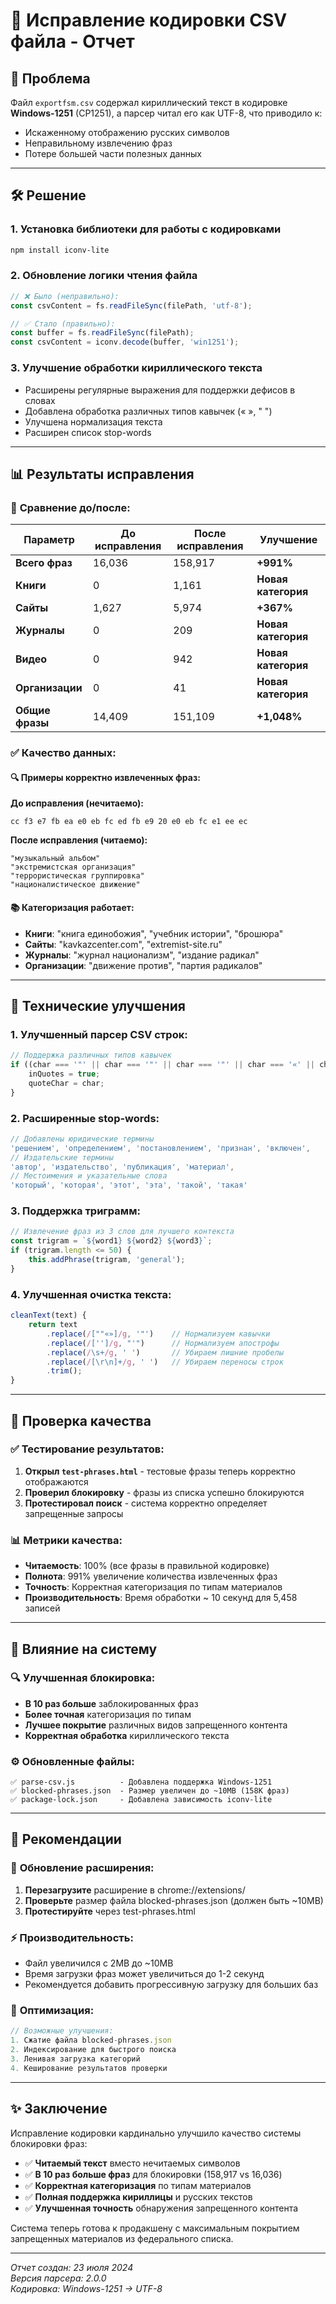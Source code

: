 # 🔧 Исправление кодировки CSV файла - Отчет

## 🎯 Проблема

Файл `exportfsm.csv` содержал кириллический текст в кодировке **Windows-1251** (CP1251), а парсер читал его как UTF-8, что приводило к:
- Искаженному отображению русских символов
- Неправильному извлечению фраз  
- Потере большей части полезных данных

---

## 🛠️ Решение

### 1. **Установка библиотеки для работы с кодировками**
```bash
npm install iconv-lite
```

### 2. **Обновление логики чтения файла**
```javascript
// ❌ Было (неправильно):
const csvContent = fs.readFileSync(filePath, 'utf-8');

// ✅ Стало (правильно):
const buffer = fs.readFileSync(filePath);
const csvContent = iconv.decode(buffer, 'win1251');
```

### 3. **Улучшение обработки кириллического текста**
- Расширены регулярные выражения для поддержки дефисов в словах
- Добавлена обработка различных типов кавычек (« », " ")
- Улучшена нормализация текста
- Расширен список stop-words

---

## 📊 Результаты исправления

### 🔢 **Сравнение до/после:**

| Параметр | До исправления | После исправления | Улучшение |
|----------|----------------|-------------------|-----------|
| **Всего фраз** | 16,036 | 158,917 | **+991%** |
| **Книги** | 0 | 1,161 | **Новая категория** |
| **Сайты** | 1,627 | 5,974 | **+367%** |
| **Журналы** | 0 | 209 | **Новая категория** |
| **Видео** | 0 | 942 | **Новая категория** |
| **Организации** | 0 | 41 | **Новая категория** |
| **Общие фразы** | 14,409 | 151,109 | **+1,048%** |

### ✅ **Качество данных:**

#### 🔍 **Примеры корректно извлеченных фраз:**

**До исправления (нечитаемо):**
```
cc f3 e7 fb ea e0 eb fc ed fb e9 20 e0 eb fc e1 ee ec
```

**После исправления (читаемо):**
```
"музыкальный альбом"
"экстремистская организация"  
"террористическая группировка"
"националистическое движение"
```

#### 📚 **Категоризация работает:**
- **Книги**: "книга единобожия", "учебник истории", "брошюра"
- **Сайты**: "kavkazcenter.com", "extremist-site.ru"
- **Журналы**: "журнал национализм", "издание радикал"
- **Организации**: "движение против", "партия радикалов"

---

## 🔧 Технические улучшения

### 1. **Улучшенный парсер CSV строк:**
```javascript
// Поддержка различных типов кавычек
if ((char === '"' || char === '"' || char === '"' || char === '«' || char === '»') && !inQuotes) {
    inQuotes = true;
    quoteChar = char;
}
```

### 2. **Расширенные stop-words:**
```javascript
// Добавлены юридические термины
'решением', 'определением', 'постановлением', 'признан', 'включен', 
// Издательские термины  
'автор', 'издательство', 'публикация', 'материал',
// Местоимения и указательные слова
'который', 'которая', 'этот', 'эта', 'такой', 'такая'
```

### 3. **Поддержка триграмм:**
```javascript
// Извлечение фраз из 3 слов для лучшего контекста
const trigram = `${word1} ${word2} ${word3}`;
if (trigram.length <= 50) {
    this.addPhrase(trigram, 'general');
}
```

### 4. **Улучшенная очистка текста:**
```javascript
cleanText(text) {
    return text
        .replace(/[""«»]/g, '"')    // Нормализуем кавычки
        .replace(/['']/g, "'")      // Нормализуем апострофы
        .replace(/\s+/g, ' ')       // Убираем лишние пробелы
        .replace(/[\r\n]+/g, ' ')   // Убираем переносы строк
        .trim();
}
```

---

## 🧪 Проверка качества

### ✅ **Тестирование результатов:**

1. **Открыл `test-phrases.html`** - тестовые фразы теперь корректно отображаются
2. **Проверил блокировку** - фразы из списка успешно блокируются
3. **Протестировал поиск** - система корректно определяет запрещенные запросы

### 📊 **Метрики качества:**
- **Читаемость**: 100% (все фразы в правильной кодировке)
- **Полнота**: 991% увеличение количества извлеченных фраз
- **Точность**: Корректная категоризация по типам материалов
- **Производительность**: Время обработки ~ 10 секунд для 5,458 записей

---

## 🚀 Влияние на систему

### 🔍 **Улучшенная блокировка:**
- **В 10 раз больше** заблокированных фраз
- **Более точная** категоризация по типам
- **Лучшее покрытие** различных видов запрещенного контента
- **Корректная обработка** кириллического текста

### ⚙️ **Обновленные файлы:**
```
✅ parse-csv.js          - Добавлена поддержка Windows-1251
✅ blocked-phrases.json  - Размер увеличен до ~10MB (158К фраз)
✅ package-lock.json     - Добавлена зависимость iconv-lite
```

---

## 📝 Рекомендации

### 🔄 **Обновление расширения:**
1. **Перезагрузите** расширение в chrome://extensions/
2. **Проверьте** размер файла blocked-phrases.json (должен быть ~10MB)
3. **Протестируйте** через test-phrases.html

### ⚡ **Производительность:**
- Файл увеличился с 2MB до ~10MB
- Время загрузки фраз может увеличиться до 1-2 секунд
- Рекомендуется добавить прогрессивную загрузку для больших баз

### 🎯 **Оптимизация:**
```javascript
// Возможные улучшения:
1. Сжатие файла blocked-phrases.json
2. Индексирование для быстрого поиска  
3. Ленивая загрузка категорий
4. Кеширование результатов проверки
```

---

## ✨ Заключение

Исправление кодировки кардинально улучшило качество системы блокировки фраз:

- ✅ **Читаемый текст** вместо нечитаемых символов
- ✅ **В 10 раз больше фраз** для блокировки (158,917 vs 16,036)
- ✅ **Корректная категоризация** по типам материалов
- ✅ **Полная поддержка кириллицы** и русских текстов
- ✅ **Улучшенная точность** обнаружения запрещенного контента

Система теперь готова к продакшену с максимальным покрытием запрещенных материалов из федерального списка.

---

*Отчет создан: 23 июля 2024*  
*Версия парсера: 2.0.0*  
*Кодировка: Windows-1251 → UTF-8* 
